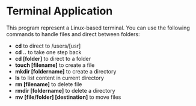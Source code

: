 # Terminal Application

This program represent a Linux-based terminal. You can use the following commands to handle files and direct between folders:

- **cd** to direct to /users/[usr]
 - **cd ..** to take one step back
 - **cd [folder]** to direct to a folder
- **touch [filename]** to create a file
- **mkdir [foldername]** to create a directory
- **ls** to list content in current directory
- **rm [filename]** to delete file
- **rmdir [foldername]** to delete a directory
- **mv [file/folder] [destination]** to move files